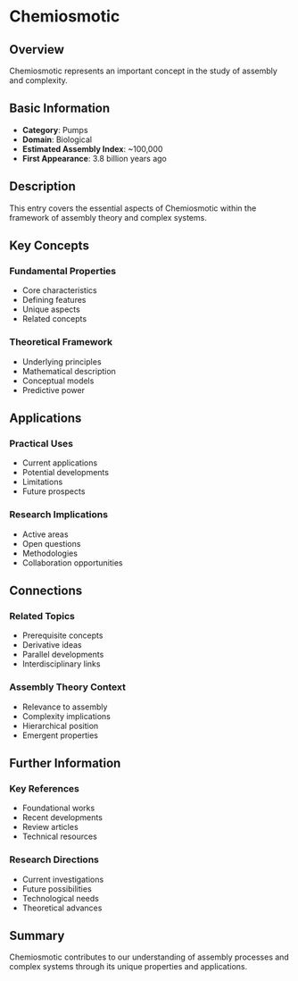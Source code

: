 # Chemiosmotic

## Overview

Chemiosmotic represents an important concept in the study of assembly and complexity.

## Basic Information

- **Category**: Pumps
- **Domain**: Biological
- **Estimated Assembly Index**: ~100,000
- **First Appearance**: 3.8 billion years ago

## Description

This entry covers the essential aspects of Chemiosmotic within the framework of assembly theory and complex systems.

## Key Concepts

### Fundamental Properties
- Core characteristics
- Defining features
- Unique aspects
- Related concepts

### Theoretical Framework
- Underlying principles
- Mathematical description
- Conceptual models
- Predictive power

## Applications

### Practical Uses
- Current applications
- Potential developments
- Limitations
- Future prospects

### Research Implications
- Active areas
- Open questions
- Methodologies
- Collaboration opportunities

## Connections

### Related Topics
- Prerequisite concepts
- Derivative ideas
- Parallel developments
- Interdisciplinary links

### Assembly Theory Context
- Relevance to assembly
- Complexity implications
- Hierarchical position
- Emergent properties

## Further Information

### Key References
- Foundational works
- Recent developments
- Review articles
- Technical resources

### Research Directions
- Current investigations
- Future possibilities
- Technological needs
- Theoretical advances

## Summary

Chemiosmotic contributes to our understanding of assembly processes and complex systems through its unique properties and applications.
